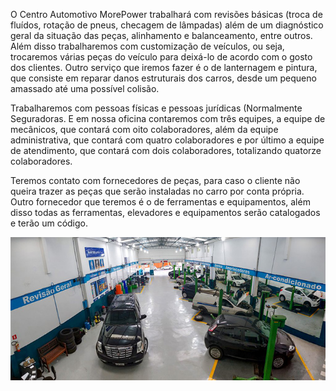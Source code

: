 O Centro Automotivo MorePower trabalhará com revisões básicas (troca de fluídos, rotação
de pneus, checagem de lâmpadas) além de um diagnóstico geral da situação das peças, 
alinhamento e balanceamento, entre outros. Além disso trabalharemos com 
customização de veículos, ou seja, trocaremos várias peças do veículo para deixá-lo de 
acordo com o gosto dos clientes. Outro serviço que iremos fazer é o de lanternagem e 
pintura, que consiste em reparar danos estruturais dos carros, desde um pequeno 
amassado até uma possível colisão.

Trabalharemos com pessoas físicas e pessoas jurídicas (Normalmente Seguradoras. E em 
nossa oficina contaremos com três equipes, a equipe de mecânicos, que contará com oito 
colaboradores, além da equipe administrativa, que contará com quatro colaboradores e 
por último a equipe de atendimento, que contará com dois colaboradores, totalizando 
quatorze colaboradores. 

Teremos contato com fornecedores de peças, para caso o cliente não queira trazer as 
peças que serão instaladas no carro por conta própria. Outro fornecedor que teremos é o 
de ferramentas e equipamentos, além disso todas as ferramentas, elevadores e 
equipamentos serão catalogados e terão um código.
 
<p align="center">
  <img src="imagemAutomotivo_700.png">
</p>
